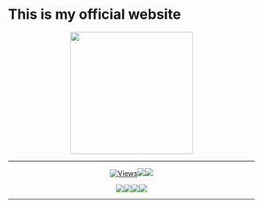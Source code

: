<h1>This is my official website</h1>

<p align="center"><a href="https://github.com/Pulithasethnindu/pulithasethnindu.github.io"><img src="https://i.ibb.co/98vnqG6/47a24c6a5805.jpg" width="250" height="250"></a></p>

***

<p align="center"><a href="https://github.com/Pulithasethnindu/pulithasethnindu.github.io"><img src="https://hits.seeyoufarm.com/api/count/incr/badge.svg?url=https%3A%2F%2Fgithub.com%2FPulithasethnindu%2Fpulithasethnindu.github.io&count_bg=%2379C83D&title_bg=%23555555&icon=gitpod.svg&icon_color=%23E7E7E7&title=Views&edge_flat=false" alt="Views"/></a></a><a href="https://github.com/Pulithasethnindu/pulithasethnindu.github.io/fork"><img src="https://img.shields.io/github/forks/Pulithasethnindu/pulithasethnindu.github.io?label=Fork&style=social"></a><a href="https://github.com/Pulithasethnindu/pulithasethnindu.github.io/stargazers"><img src="https://img.shields.io/github/stars/Pulithasethnindu/pulithasethnindu.github.io?style=social"></a></p><p align="center"><a href="httsp://github.com/Pulithasethnindu/pulithasethnindu.github.io"><img src="https://img.shields.io/github/repo-size/Pulithasethnindu/pulithasethnindu.github.io?color=00ff00&label=Repo%20Size&style=flat-square"></a><a href="https://github.com/Pulithasethnindu/pulithasethnindu.github.io"><img src="https://img.shields.io/github/license/Pulithasethnindu/pulithasethnindu.github.io?color=00ff00&label=License&style=flat-square"></a><a href="httsp://github.com/Pulithasethnindu/pulithasethnindu.github.io"><img src="https://img.shields.io/github/languages/top/Pulithasethnindu/pulithasethnindu.github.io?color=00ff00&label=Javascript&style=flat-square"></a><a href="httsp://github.com/Pulithasethnindu/pulithasethnindu.github.io"><img src="https://img.shields.io/badge/Programmer-Pulitha%20Sethnindu-blueviolet"></a></p>



***
